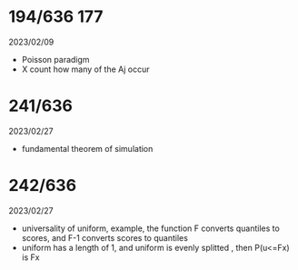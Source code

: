 # 194/636 177

2023/02/09

- Poisson paradigm
- X count how many of the Aj occur

# 241/636

2023/02/27

- fundamental theorem of simulation

# 242/636

2023/02/27

- universality of uniform, example, the function F converts quantiles to scores, and F-1 converts scores to quantiles
- uniform has a length of 1, and uniform is evenly splitted , then P(u<=Fx) is Fx

